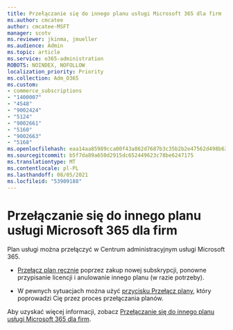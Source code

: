 ```yaml
---
title: Przełączanie się do innego planu usługi Microsoft 365 dla firm
ms.author: cmcatee
author: cmcatee-MSFT
manager: scotv
ms.reviewer: jkinma, jmueller
ms.audience: Admin
ms.topic: article
ms.service: o365-administration
ROBOTS: NOINDEX, NOFOLLOW
localization_priority: Priority
ms.collection: Adm_O365
ms.custom:
- commerce_subscriptions
- "1400007"
- "4548"
- "9002424"
- "5124"
- "9002661"
- "5160"
- "9002663"
- "5168"
ms.openlocfilehash: eaa14aa85989cca00f43a862d7687b3c35b2b2e47562d498b630139985eaef6a
ms.sourcegitcommit: b5f7da89a650d2915dc652449623c78be6247175
ms.translationtype: MT
ms.contentlocale: pl-PL
ms.lasthandoff: 08/05/2021
ms.locfileid: "53909188"
---
```

# <a name="switch-to-a-different-microsoft-365-for-business-plan"></a>Przełączanie się do innego planu usługi Microsoft 365 dla firm

Plan usługi można przełączyć w Centrum administracyjnym usługi Microsoft 365.

- [Przełącz plan ręcznie](https://docs.microsoft.com/microsoft-365/commerce/subscriptions/switch-plans-manually) poprzez zakup nowej subskrypcji, ponowne przypisanie licencji i anulowanie innego planu (w razie potrzeby).

- W pewnych sytuacjach można użyć [przycisku Przełącz plany](https://docs.microsoft.com/microsoft-365/commerce/subscriptions/switch-to-a-different-plan#use-the-switch-plans-button), który poprowadzi Cię przez proces przełączania planów.

Aby uzyskać więcej informacji, zobacz [Przełączanie się do innego planu usługi Microsoft 365 dla firm](https://docs.microsoft.com/microsoft-365/commerce/subscriptions/switch-to-a-different-plan).
